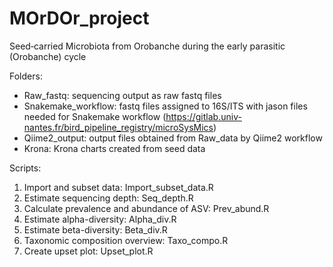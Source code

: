 # MOrDOr_project
Seed­‐carried Microbiota from Orobanche during the early parasitic (Orobanche) cycle

Folders:
- Raw_fastq: sequencing output as raw fastq files
- Snakemake_workflow: fastq files assigned to 16S/ITS with jason files needed for Snakemake workflow (https://gitlab.univ-nantes.fr/bird_pipeline_registry/microSysMics)
- Qiime2_output: output files obtained from Raw_data by Qiime2 workflow 
- Krona: Krona charts created from seed data

Scripts:
1. Import and subset data: Import_subset_data.R
2. Estimate sequencing depth: Seq_depth.R
3. Calculate prevalence and abundance of ASV: Prev_abund.R
4. Estimate alpha-diversity: Alpha_div.R
5. Estimate beta-diversity: Beta_div.R
6. Taxonomic composition overview: Taxo_compo.R
7. Create upset plot: Upset_plot.R

